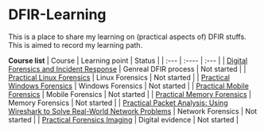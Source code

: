 # DFIR-Learning
This is a place to share my learning on (practical aspects of) DFIR stuffs. This is aimed to record my learning path.

**Course list**
| Course      | Learning point | Status     |
| :---        | :----          | :---       |
| [Digital Forensics and Incident Response](https://www.packtpub.com/product/digital-forensics-and-incident-response-third-edition/9781803238678)      | Genreal DFIR process      | Not started  |
| [Practical Linux Forensics](https://nostarch.com/practical-linux-forensics)      | Linux Forensics     | Not started  |
| [Practical Windows Forensics](https://www.packtpub.com/product/practical-windows-forensics/9781783554096)      | Windows Forensics      | Not started  |
| [Practical Mobile Forensics](https://www.packtpub.com/product/practical-mobile-forensics-fourth-edition/9781838647520)      | Mobile Forensics      | Not started  |
| [Practical Memory Forensics](https://www.packtpub.com/product/practical-memory-forensics/9781801070331)      | Memory Forensics      | Not started  |
| [Practical Packet Analysis: Using Wireshark to Solve Real-World Network Problems](https://www.amazon.com/Practical-Packet-Analysis-Wireshark-Real-World/dp/1593272669)	| Network Forensics      | Not started  |
| [Practical Forensics Imaging](https://www.amazon.com/Practical-Forensic-Imaging-Securing-Evidence/dp/1593277938)		| Digital evidence	| Not started	|
